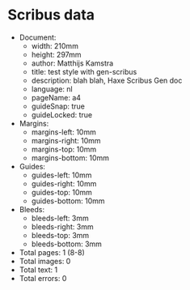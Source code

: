 # Scribus data

- Document:
	- width: 210mm
	- height: 297mm
	- author: Matthijs Kamstra
	- title: test style with gen-scribus
	- description: blah blah, Haxe Scribus Gen doc
	- language: nl
	- pageName: a4
	- guideSnap: true
	- guideLocked: true
- Margins:
	- margins-left: 10mm
	- margins-right: 10mm
	- margins-top: 10mm
	- margins-bottom: 10mm
- Guides:
	- guides-left: 10mm
	- guides-right: 10mm
	- guides-top: 10mm
	- guides-bottom: 10mm
- Bleeds:
	- bleeds-left: 3mm
	- bleeds-right: 3mm
	- bleeds-top: 3mm
	- bleeds-bottom: 3mm
- Total pages: 1 (8-8)
- Total images: 0
- Total text: 1
- Total errors: 0
